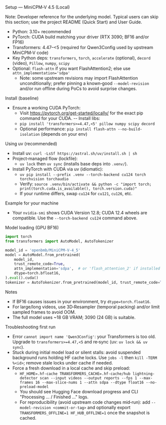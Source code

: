 Setup — MiniCPM‑V 4.5 (Local)

Note: Developer reference for the underlying model. Typical users can skip this section; use the project README (Quick Start) and User Guide.

- Python: 3.10+ recommended
- PyTorch: CUDA build matching your driver (RTX 3090; BF16 and/or FP16)
- Transformers: 4.47–<5 (required for Qwen3Config used by upstream MiniCPM‑V code)
- Key Python deps: `transformers`, `torch`, `accelerate` (optional), `decord` (video), `Pillow`, `numpy`, `scipy`
- Optional: `flash-attn` if you want FlashAttention2; else use `attn_implementation='sdpa'`
  - Note: some upstream revisions may import FlashAttention unconditionally; prefer pinning a known‑good `--model-revision` and/or run offline during PoCs to avoid surprise changes.

Install (baseline)

- Ensure a working CUDA PyTorch:
  - Visit https://pytorch.org/get-started/locally/ for the exact pip command for your CUDA.
-- Install libs:
  - `pip install 'transformers>=4.47,<5' pillow numpy scipy decord`
  - Optional performance: `pip install flash-attn --no-build-isolation` (depends on your env)

Using uv (recommended)

- Install uv: `curl -LsSf https://astral.sh/uv/install.sh | sh`
- Project‑managed flow (lockfile):
  - `uv lock` then `uv sync` (installs base deps into `.venv/`).
- Install PyTorch with CUDA via uv (idiomatic):
  - `uv pip install --prefix .venv --torch-backend cu124 torch torchvision torchaudio`
  - Verify: `source .venv/bin/activate && python -c "import torch; print(torch.cuda.is_available(), torch.version.cuda)"`
  - If your runtime differs, swap `cu124` for `cu121`, `cu126`, etc.

Example for your machine

- Your `nvidia-smi` shows CUDA Version 12.8; CUDA 12.4 wheels are compatible. Use the `--torch-backend cu124` command above.

Model loading (GPU BF16)

```python
import torch
from transformers import AutoModel, AutoTokenizer

model_id = 'openbmb/MiniCPM-V-4_5'
model = AutoModel.from_pretrained(
    model_id,
    trust_remote_code=True,
    attn_implementation='sdpa',  # or 'flash_attention_2' if installed
    dtype=torch.bfloat16,
).eval().cuda()
tokenizer = AutoTokenizer.from_pretrained(model_id, trust_remote_code=True)
```

Notes

- If BF16 causes issues in your environment, try `dtype=torch.float16`.
- For large/long videos, use 3D‑Resampler (temporal packing) and/or limit sampled frames to avoid OOM.
- The full model uses ~18 GB VRAM; 3090 (24 GB) is suitable.

Troubleshooting first run

- Error `cannot import name 'Qwen3Config'`: your Transformers is too old. Upgrade to `transformers>=4.47,<5` and re‑sync (uv: `uv lock && uv sync`).
- Stuck during initial model load or silent stalls: avoid suspended background runs holding HF cache locks. Use `jobs -l` then `kill -TERM %<id>`; remove stale locks under cache if needed.
- Force a fresh download in a local cache and skip preload:
  - `HF_HOME=.hf-cache TRANSFORMERS_CACHE=.hf-cache/hub lightning-detector scan --input videos --output reports --fps 1 --max-frames 16 --max-slice-nums 1 --attn sdpa --dtype float16 --no-preload-model`
  - You should see Hugging Face download progress and CLI "Processing … / Finished …" logs.
  - For reproducibility (avoid upstream code changes mid‑run): add `--model-revision <commit-or-tag>` and optionally export `TRANSFORMERS_OFFLINE=1 HF_HUB_OFFLINE=1` once the snapshot is cached.
